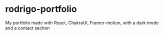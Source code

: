 # rodrigo-portfolio

My portfolio made with React, ChakraUI, Framer-motion, with a dark mode and a contact section
